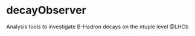 decayObserver
=============

Analysis tools to investigate B-Hadron decays on the ntuple level @LHCb 
